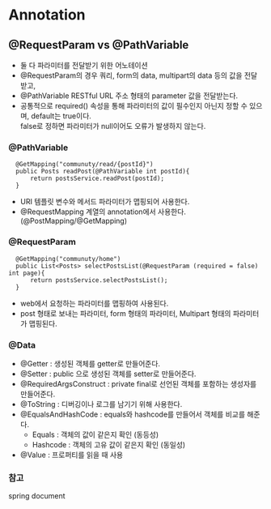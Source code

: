 # Annotation

## @RequestParam vs @PathVariable
- 둘 다 파라미터를 전달받기 위한 어노테이션
- @RequestParam의 경우 쿼리, form의 data, multipart의 data 등의 값을 전달받고,  
- @PathVariable RESTful URL 주소 형태의 parameter 값을 전달받는다. 
- 공통적으로 required() 속성을 통해 파라미터의 값이 필수인지 아닌지 정할 수 있으며, default는 true이다.  
 false로 정하면 파라미터가 null이어도 오류가 발생하지 않는다. 
### @PathVariable
```
  @GetMapping("communuty/read/{postId}")
  public Posts readPost(@PathVariable int postId){
      return postsService.readPost(postId);
  }
```
- URI 템플릿 변수와 메서드 파라미터가 맵핑되어 사용한다.  
- @RequestMapping 계열의 annotation에서 사용한다.(@PostMapping/@GetMapping)  

### @RequestParam 
```
  @GetMapping("communuty/home")
  public List<Posts> selectPostsList(@RequestParam (required = false) int page){
      return postsService.selectPostsList();
  }
```
- web에서 요청하는 파라미터를 맵핑하여 사용된다.
- post 형태로 보내는 파라미터, form 형태의 파라미터, Multipart 형태의 파라미터가 맵핑된다.

### @Data
- @Getter : 생성된 객체를 getter로 만들어준다.
- @Setter : public 으로 생성된 객체를 setter로 만들어준다.
- @RequiredArgsConstruct : private final로 선언된 객체를 포함하는 생성자를 만들어준다.
- @ToString : 디버깅이나 로그를 남기기 위해 사용한다.
- @EqualsAndHashCode : equals와 hashcode를 만들어서 객체를 비교를 해준다.
  - Equals : 객체의 값이 같은지 확인 (동등성)
  - Hashcode : 객체의 고유 값이 같은지 확인 (동일성)
- @Value : 프로퍼티를 읽을 때 사용

### 참고
spring document
